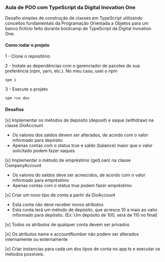 ### Aula de POO com TypeScript da Digital Inovation One

Desafio simples de construção de classes em TypeScript utilizando conceitos fundamentais da Programação Orientada a Objetos para um banco fictício feito durante bootcamp de TypeScript da Digital Inovation One.

#### Como rodar o projeto

1 - Clone o repositório

2 - Instale as dependências com o gerenciador de pacotes de sua preferência (npm, yarn, etc.). No meu caso, usei o npm

```bash
npm i
```
3 - Execute o projeto

```bash
npm run dev
```
#### Desafios

[x] Implementar os métodos de depósito (deposit) e saque (withdraw) na classe DioAccount

  * Os valores dos saldos devem ser alterados, de acordo com o valor informado para depósito
  * Apenas contas com o status true e saldo (balance) maior que o valor solicitado podem fazer saques

[x] Implementar o método de empréstimo (getLoan) na classe CompanyAccount

  * Os valores do saldos deve ser acrescidos, de acordo com o valor informado para empréstimo
  * Apenas contas com o status true podem fazer empréstimo

[x] Criar um novo tipo de conta a partir da DioAccount

  * Esta conta não deve receber novos atributos
  * Esta conta terá um método de depósito, que acresce 10 a mais ao valor informado para depósito. (Ex: Um depósito de 100, será de 110 no final)

[x] Todos os atributos de qualquer conta devem ser privados

[x] Os atributos name e accountNumber não podem ser alterados internamente ou externamente

[x] Criar instancias para cada um dos tipos de conta no app.ts e executar os métodos possíveis.

